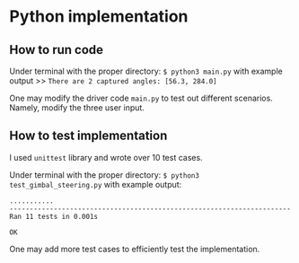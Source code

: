 # Python implementation

## How to run code

Under terminal with the proper directory: `$ python3 main.py` with example output >> `There are 2 captured angles: [56.3, 284.0]`

One may modify the driver code `main.py` to test out different scenarios. Namely, modify the three user input.

## How to test implementation

I used `unittest` library and wrote over 10 test cases. 

Under terminal with the proper directory: `$ python3 test_gimbal_steering.py` with example output:
```shell
...........
----------------------------------------------------------------------
Ran 11 tests in 0.001s

OK 
```

One may add more test cases to efficiently test the implementation. 